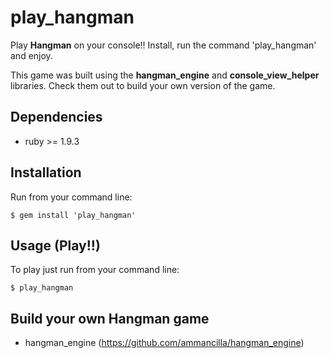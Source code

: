 # play_hangman
Play **Hangman** on your console!! Install, run the command 'play_hangman' and enjoy.

This game was built using the **hangman_engine** and **console_view_helper** libraries. Check them out to build your own version of the game.

## Dependencies
- ruby >= 1.9.3

## Installation
Run from your command line:
```
$ gem install 'play_hangman'
```

## Usage (Play!!)
To play just run from your command line:
```
$ play_hangman
```
## Build your own Hangman game
- hangman_engine (https://github.com/ammancilla/hangman_engine)
